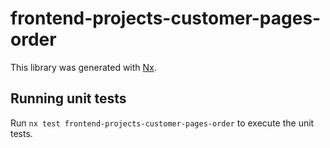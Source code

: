 # frontend-projects-customer-pages-order

This library was generated with [Nx](https://nx.dev).

## Running unit tests

Run `nx test frontend-projects-customer-pages-order` to execute the unit tests.
